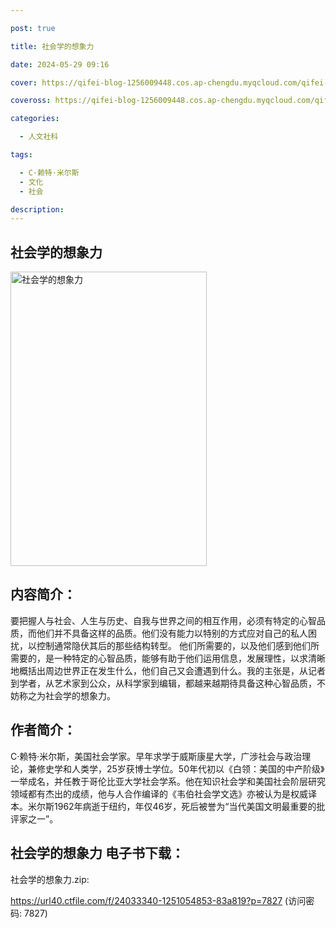 ```yaml
---

post: true

title: 社会学的想象力

date: 2024-05-29 09:16

cover: https://qifei-blog-1256009448.cos.ap-chengdu.myqcloud.com/qifei-blog/65db29e09f345e8d03db427b.jpg

coveross: https://qifei-blog-1256009448.cos.ap-chengdu.myqcloud.com/qifei-blog/65db29e09f345e8d03db427b.jpg

categories:

  - 人文社科

tags:

  - C·赖特·米尔斯
  - 文化
  - 社会

description:
---
```




## 社会学的想象力
<img alt="社会学的想象力" class="aligncenter loaded" data-was-processed="true" decoding="async" fetchpriority="high" height="471" src="https://qifei-blog-1256009448.cos.ap-chengdu.myqcloud.com/qifei-blog/65db29e09f345e8d03db427b.jpg " style="cursor: zoom-in;" width="314"/>

## 内容简介：

要把握人与社会、人生与历史、自我与世界之间的相互作用，必须有特定的心智品质，而他们并不具备这样的品质。他们没有能力以特别的方式应对自己的私人困扰，以控制通常隐伏其后的那些结构转型。 他们所需要的，以及他们感到他们所需要的，是一种特定的心智品质，能够有助于他们运用信息，发展理性，以求清晰地概括出周边世界正在发生什么，他们自己又会遭遇到什么。我的主张是，从记者到学者，从艺术家到公众，从科学家到编辑，都越来越期待具备这种心智品质，不妨称之为社会学的想象力。

## 作者简介：

C·赖特·米尔斯，美国社会学家。早年求学于威斯康星大学，广涉社会与政治理论，兼修史学和人类学，25岁获博士学位。50年代初以《白领：美国的中产阶级》一举成名，并任教于哥伦比亚大学社会学系。他在知识社会学和美国社会阶层研究领域都有杰出的成绩，他与人合作编译的《韦伯社会学文选》亦被认为是权威译本。米尔斯1962年病逝于纽约，年仅46岁，死后被誉为“当代美国文明最重要的批评家之一”。

## 社会学的想象力 电子书下载：



社会学的想象力.zip: 

https://url40.ctfile.com/f/24033340-1251054853-83a819?p=7827 (访问密码: 7827)
